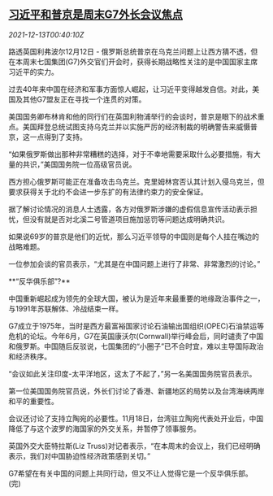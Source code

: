 <!--1639357292000-->
[习近平和普京是周末G7外长会议焦点](https://cn.reuters.com/article/yuan-midpoint-1213-mon-idCNKBS2IS016)
------

<div><i>2021-12-13T00:40:10Z</i></div><p>路透英国利弗波尔12月12日 - 俄罗斯总统普京在乌克兰问题上让西方猜不透，但在本周末七国集团(G7)外交官们开会时，获得长期战略性关注的是中国国家主席习近平的实力。</p><p>过去40年来中国在经济和军事方面惊人崛起，让习近平变得越发自信。对此，美国及其他G7盟友正在寻找一个连贯的对策。</p><p>美国国务卿布林肯和他的同行们在英国利物浦举行的会谈时，普京是眼下的战术重点。美国拜登总统试图支持乌克兰并以实施严厉的经济制裁的明确警告来威慑普京，这一点得到了支持。</p><p>“如果俄罗斯做出那种非常糟糕的选择，对于不幸地需要采取什么必要措施，有大量的共识，”美国国务院一位高级官员说。</p><p>西方担心俄罗斯可能正在准备攻击乌克兰。克里姆林宫否认其计划入侵乌克兰，但要求获得关于北约不会进一步东扩的有法律约束力的安全保证。</p><p>据了解讨论情况的消息人士透露，各方对俄罗斯涉嫌的虚假信息宣传活动表示担忧，但没有就是否对北溪二号管道项目施加惩罚等问题达成明确共识。</p><p>如果说69岁的普京是他们的近忧，那么习近平领导的中国则是每个人挂在嘴边的战略难题。</p><p>一位参加会谈的官员表示，“尤其是在中国问题上进行了非常、非常激烈的讨论。”</p><p>**“反华俱乐部”?**</p><p>中国重新崛起成为领先的全球大国，被认为是近年来最重要的地缘政治事件之一，与1991年苏联解体、冷战结束一样。</p><p>G7成立于1975年，当时是西方最富裕国家讨论石油输出国组织(OPEC)石油禁运等危机的论坛。今年6月，G7在英国康沃尔(Cornwall)举行峰会后，同时谴责了中国和俄罗斯。中国随后反驳说，七国集团的“小圈子”已不合时宜，难以主导国际政治和经济秩序。</p><p>“会议如此关注印度-太平洋地区，这太了不起了，”另一名美国国务院官员表示。</p><p>第一位美国国务院官员说，外长们讨论了香港、新疆地区的局势以及台湾海峡两岸和平的重要性。</p><p>会议还讨论了支持立陶宛的必要性。11月18日，台湾驻立陶宛代表处开业后，中国降低了与这个波罗的海国家的外交关系，并暂停了领事服务。</p><p>英国外交大臣特拉斯(Liz Truss)对记者表示，“在本周末的会议上，我们已经明确表示，我们对中国胁迫性经济政策感到关切。”</p><p>G7希望在有关中国的问题上共同行动，但又不让人觉得它是一个反华俱乐部。(完)</p>
